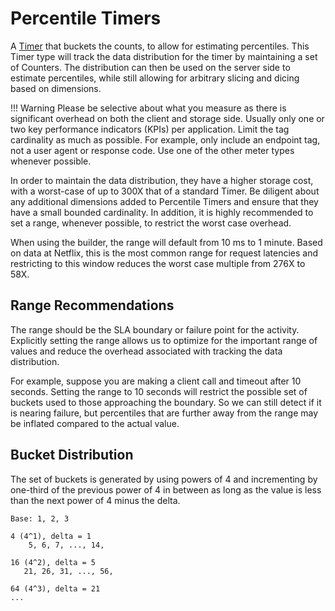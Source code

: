 # Percentile Timers

A [Timer](../core/meters/timer.md) that buckets the counts, to allow for estimating percentiles.
This Timer type will track the data distribution for the timer by maintaining a set of Counters.
The distribution can then be used on the server side to estimate percentiles, while still allowing
for arbitrary slicing and dicing based on dimensions.

!!! Warning
Please be selective about what you measure as there is significant overhead on both
the client and storage side. Usually only one or two key performance indicators (KPIs)
per application. Limit the tag cardinality as much as possible. For example, only
include an endpoint tag, not a user agent or response code. Use one of the other meter
types whenever possible.

In order to maintain the data distribution, they have a higher storage cost,
with a worst-case of up to 300X that of a standard Timer. Be diligent about any additional
dimensions added to Percentile Timers and ensure that they have a small bounded cardinality. In
addition, it is highly recommended to set a range, whenever possible, to restrict the worst case
overhead.

When using the builder, the range will default from 10 ms to 1 minute. Based on data at Netflix,
this is the most common range for request latencies and restricting to this window reduces the
worst case multiple from 276X to 58X.

## Range Recommendations

The range should be the SLA boundary or failure point for the activity. Explicitly setting the
range allows us to optimize for the important range of values and reduce the overhead associated
with tracking the data distribution.

For example, suppose you are making a client call and timeout after 10 seconds. Setting the range
to 10 seconds will restrict the possible set of buckets used to those approaching the boundary. So
we can still detect if it is nearing failure, but percentiles that are further away from the range
may be inflated compared to the actual value.

## Bucket Distribution

The set of buckets is generated by using powers of 4 and incrementing by one-third of the previous
power of 4 in between as long as the value is less than the next power of 4 minus the delta.

```
Base: 1, 2, 3

4 (4^1), delta = 1
    5, 6, 7, ..., 14,

16 (4^2), delta = 5
   21, 26, 31, ..., 56,

64 (4^3), delta = 21
...
```
